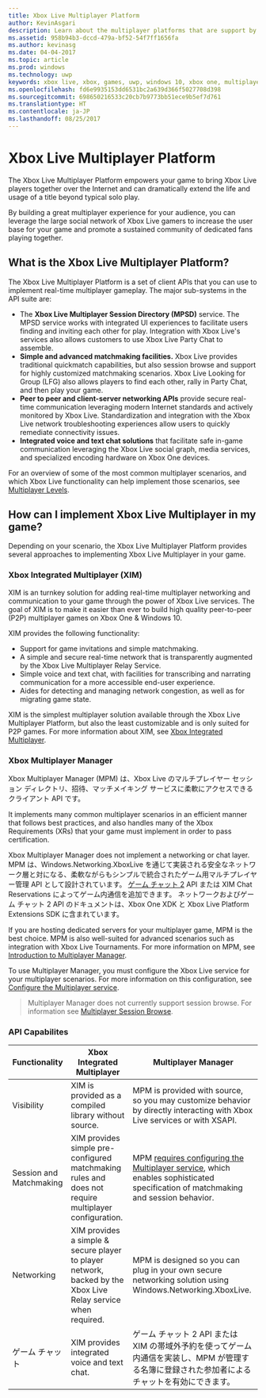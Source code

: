 ```yaml
---
title: Xbox Live Multiplayer Platform
author: KevinAsgari
description: Learn about the multiplayer platforms that are support by Xbox Live.
ms.assetid: 958b94b3-dccd-479a-bf52-54f7ff1656fa
ms.author: kevinasg
ms.date: 04-04-2017
ms.topic: article
ms.prod: windows
ms.technology: uwp
keywords: xbox live, xbox, games, uwp, windows 10, xbox one, multiplayer
ms.openlocfilehash: fd6e9935153dd6531bc2a639d366f5027708d398
ms.sourcegitcommit: 698650216533c20cb7b9773bb51ece9b5ef7d761
ms.translationtype: HT
ms.contentlocale: ja-JP
ms.lasthandoff: 08/25/2017
---
```

# <a name="xbox-live-multiplayer-platform"></a>Xbox Live Multiplayer Platform

The Xbox Live Multiplayer Platform empowers your game to bring Xbox Live players together over the Internet and can dramatically extend the life and usage of a title beyond typical solo play.

By building a great multiplayer experience for your audience, you can leverage the large social network of Xbox Live gamers to increase the user base for your game and promote a sustained community of dedicated fans playing together.


## <a name="what-is-the-xbox-live-multiplayer-platform"></a>What is the Xbox Live Multiplayer Platform?

The Xbox Live Multiplayer Platform is a set of client APIs that you can use to implement real-time multiplayer gameplay. The major sub-systems in the API suite are:

-   The **Xbox Live Multiplayer Session Directory (MPSD)** service. The MPSD service works with integrated UI experiences to facilitate users finding and inviting each other for play. Integration with Xbox Live's services also allows customers to use Xbox Live Party Chat to assemble.
-   **Simple and advanced matchmaking facilities.** Xbox Live provides traditional quickmatch capabilities, but also session browse and support for highly customized matchmaking scenarios. Xbox Live Looking for Group (LFG) also allows players to find each other, rally in Party Chat, and then play your game.
-   **Peer to peer and client-server networking APIs** provide secure real-time communication leveraging modern Internet standards and actively monitored by Xbox Live. Standardization and integration with the Xbox Live network troubleshooting experiences allow users to quickly remediate connectivity issues.  
-   **Integrated voice and text chat solutions** that facilitate safe in-game communication leveraging the Xbox Live social graph, media services, and specialized encoding hardware on Xbox One devices.

For an overview of some of the most common multiplayer scenarios, and which Xbox Live functionality can help implement those scenarios, see [Multiplayer Levels](multiplayer-scenarios.md).

## <a name="how-can-i-implement-xbox-live-multiplayer-in-my-game"></a>How can I implement Xbox Live Multiplayer in my game?
Depending on your scenario, the Xbox Live Multiplayer Platform provides several approaches to implementing Xbox Live Multiplayer in your game.

### <a name="xbox-integrated-multiplayer-xim"></a>Xbox Integrated Multiplayer (XIM)
XIM is an turnkey solution for adding real-time multiplayer networking and communication to your game through the power of Xbox Live services. The goal of XIM is to make it easier than ever to build high quality peer-to-peer (P2P) multiplayer games on Xbox One & Windows 10.

XIM provides the following functionality:
- Support for game invitations and simple matchmaking.
- A simple and secure real-time network that is transparently augmented by the Xbox Live Multiplayer Relay Service.
- Simple voice and text chat, with facilities for transcribing and narrating communication for a more accessible end-user experience.
- Aides for detecting and managing network congestion, as well as for migrating game state.

XIM is the simplest multiplayer solution available through the Xbox Live Multiplayer Platform, but also the least customizable and is only suited for P2P games. For more information about XIM, see [Xbox Integrated Multiplayer](xbox-integrated-multiplayer-overview.md).

### <a name="xbox-multiplayer-manager"></a>Xbox Multiplayer Manager
Xbox Multiplayer Manager (MPM) は、Xbox Live のマルチプレイヤー セッション ディレクトリ、招待、マッチメイキング サービスに柔軟にアクセスできるクライアント API です。

It implements many common multiplayer scenarios in an efficient manner that follows best practices, and also handles many of the Xbox Requirements (XRs) that your game must implement in order to pass certification.

Xbox Multiplayer Manager does not implement a networking or chat layer. MPM は、Windows.Networking.XboxLive を通じて実装される安全なネットワーク層と対になる、柔軟ながらもシンプルで統合されたゲーム用マルチプレイヤー管理 API として設計されています。 [ゲーム チャット 2](chat/game-chat-2-overview.md) API または XIM Chat Reservations によってゲーム内通信を追加できます。 ネットワークおよびゲーム チャット 2 API のドキュメントは、Xbox One XDK と Xbox Live Platform Extensions SDK に含まれています。

If you are hosting dedicated servers for your multiplayer game, MPM is the best choice. MPM is also well-suited for advanced scenarios such as integration with Xbox Live Tournaments. For more information on MPM, see  [Introduction to Multiplayer Manager](multiplayer-manager/multiplayer-manager-api-overview.md).

To use Multiplayer Manager, you must configure the Xbox Live service for your multiplayer scenarios. For more information on this configuration, see [Configure the Multiplayer service](service-configuration/configure-the-multiplayer-service.md).

>Multiplayer Manager does not currently support session browse. For information see [Multiplayer Session Browse](session-browse.md).

### <a name="api-capabilites"></a>API Capabilites

Functionality | Xbox Integrated Multiplayer| Multiplayer Manager
--  | -- | --
Visibility |  XIM is provided as a compiled library without source.  | MPM is provided with source, so you may customize behavior by directly interacting with Xbox Live services or with XSAPI.
Session and Matchmaking | XIM provides simple pre-configured matchmaking rules and does not require multiplayer configuration. | MPM [requires configuring the Multiplayer service](service-configuration/configure-the-multiplayer-service.md), which enables sophisticated specification of matchmaking and session behavior.
Networking | XIM provides a simple & secure player to player network, backed by the Xbox Live Relay service when required. | MPM is designed so you can plug in your own secure networking solution using Windows.Networking.XboxLive.
ゲーム チャット | XIM provides integrated voice and text chat. | ゲーム チャット 2 API または XIM の帯域外予約を使ってゲーム内通信を実装し、MPM が管理する名簿に登録された参加者によるチャットを有効にできます。
